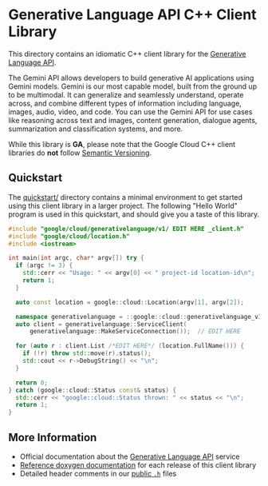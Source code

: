# Generative Language API C++ Client Library

This directory contains an idiomatic C++ client library for the
[Generative Language API][cloud-service-docs].

The Gemini API allows developers to build generative AI applications using
Gemini models. Gemini is our most capable model, built from the ground up to be
multimodal. It can generalize and seamlessly understand, operate across, and
combine different types of information including language, images, audio, video,
and code. You can use the Gemini API for use cases like reasoning across text
and images, content generation, dialogue agents, summarization and
classification systems, and more.

While this library is **GA**, please note that the Google Cloud C++ client
libraries do **not** follow [Semantic Versioning](https://semver.org/).

## Quickstart

The [quickstart/](quickstart/README.md) directory contains a minimal environment
to get started using this client library in a larger project. The following
"Hello World" program is used in this quickstart, and should give you a taste of
this library.

<!-- inject-quickstart-start -->

```cc
#include "google/cloud/generativelanguage/v1/ EDIT HERE _client.h"
#include "google/cloud/location.h"
#include <iostream>

int main(int argc, char* argv[]) try {
  if (argc != 3) {
    std::cerr << "Usage: " << argv[0] << " project-id location-id\n";
    return 1;
  }

  auto const location = google::cloud::Location(argv[1], argv[2]);

  namespace generativelanguage = ::google::cloud::generativelanguage_v1;
  auto client = generativelanguage::ServiceClient(
      generativelanguage::MakeServiceConnection());  // EDIT HERE

  for (auto r : client.List /*EDIT HERE*/ (location.FullName())) {
    if (!r) throw std::move(r).status();
    std::cout << r->DebugString() << "\n";
  }

  return 0;
} catch (google::cloud::Status const& status) {
  std::cerr << "google::cloud::Status thrown: " << status << "\n";
  return 1;
}
```

<!-- inject-quickstart-end -->

## More Information

- Official documentation about the [Generative Language API][cloud-service-docs]
  service
- [Reference doxygen documentation][doxygen-link] for each release of this
  client library
- Detailed header comments in our [public `.h`][source-link] files

[cloud-service-docs]: https://ai.google.dev/docs
[doxygen-link]: https://cloud.google.com/cpp/docs/reference/generativelanguage/latest/
[source-link]: https://github.com/googleapis/google-cloud-cpp/tree/main/google/cloud/generativelanguage
